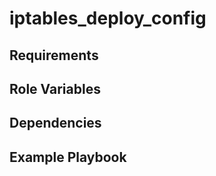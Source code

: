 iptables_deploy_config
=========



Requirements
------------



Role Variables
--------------



Dependencies
------------



Example Playbook
----------------
